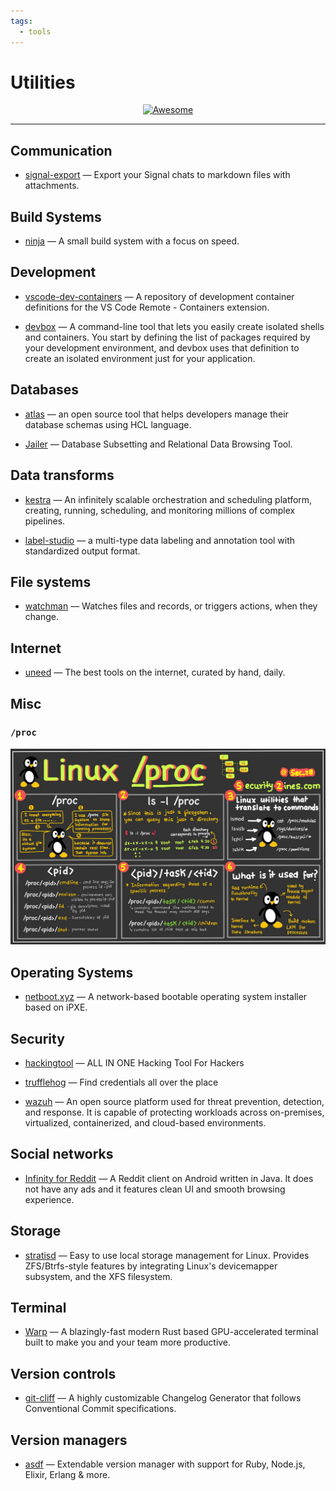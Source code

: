 ```yaml
---
tags:
  - tools
---
```


# Utilities

<div align="center">
    <a href="https://awesome.re">
        <img src="https://awesome.re/badge.svg" alt="Awesome">
    </a>
</div>

* * *

## Communication

- [signal-export](https://github.com/carderne/signal-export) — Export your Signal chats to markdown files with attachments.

## Build Systems

- [ninja](https://github.com/ninja-build/ninja) — A small build system with a focus on speed.

## Development

- [vscode-dev-containers](https://github.com/microsoft/vscode-dev-containers) — A repository of development container definitions for the VS Code Remote - Containers extension.

- [devbox](https://github.com/jetpack-io/devbox) — A command-line tool that lets you easily create isolated shells and containers. You start by defining the list of packages required by your development environment, and devbox uses that definition to create an isolated environment just for your application.

## Databases

- [atlas](https://github.com/ariga/atlas) — an open source tool that helps developers manage their database schemas using HCL language.

- [Jailer](https://github.com/Wisser/Jailer) — Database Subsetting and Relational Data Browsing Tool.

## Data transforms

- [kestra](https://github.com/kestra-io/kestra) — An infinitely scalable orchestration and scheduling platform, creating, running, scheduling, and monitoring millions of complex pipelines.

- [label-studio](https://github.com/heartexlabs/label-studio) — a multi-type data labeling and annotation tool with standardized output format.

## File systems

- [watchman](https://github.com/facebook/watchman) — Watches files and records, or triggers actions, when they change.

## Internet

- [uneed](https://www.uneed.best/) — The best tools on the internet, curated by hand, daily.

## Misc

### `/proc`

![b47c3303ef4f3a8d0ec3ce424aa87fe7.png](../assets/b47c3303ef4f3a8d0ec3ce424aa87fe7.png)

## Operating Systems

- [netboot.xyz](https://github.com/netbootxyz/netboot.xyz) — A network-based bootable operating system installer based on iPXE.

## Security

- [hackingtool](https://github.com/Z4nzu/hackingtool) — ALL IN ONE Hacking Tool For Hackers

- [trufflehog](https://github.com/trufflesecurity/trufflehog) — Find credentials all over the place

- [wazuh](https://github.com/wazuh/wazuh) — An open source platform used for threat prevention, detection, and response. It is capable of protecting workloads across on-premises, virtualized, containerized, and cloud-based environments.

## Social networks

- [Infinity for Reddit](https://github.com/Docile-Alligator/Infinity-For-Reddit) — A Reddit client on Android written in Java. It does not have any ads and it features clean UI and smooth browsing experience.

## Storage

- [stratisd](https://github.com/stratis-storage/stratisd) — Easy to use local storage management for Linux. Provides ZFS/Btrfs-style features by integrating Linux's devicemapper subsystem, and the XFS filesystem.

## Terminal

- [Warp](https://github.com/warpdotdev/Warp) — A blazingly-fast modern Rust based GPU-accelerated terminal built to make you and your team more productive.

## Version controls

- [git-cliff](https://github.com/orhun/git-cliff) — A highly customizable Changelog Generator that follows Conventional Commit specifications.

## Version managers

- [asdf](https://github.com/asdf-vm/asdf) — Extendable version manager with support for Ruby, Node.js, Elixir, Erlang & more.
